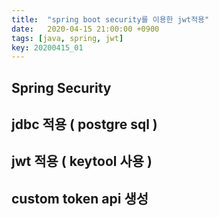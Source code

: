 ```yaml
---
title:  "spring boot security를 이용한 jwt적용"
date:   2020-04-15 21:00:00 +0900
tags: [java, spring, jwt]
key: 20200415_01
---
```




## Spring Security 

## jdbc 적용 ( postgre sql )

## jwt 적용 ( keytool 사용 )

## custom token api 생성

